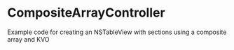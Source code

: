 CompositeArrayController
========================

Example code for creating an NSTableView with sections using a composite array and KVO

